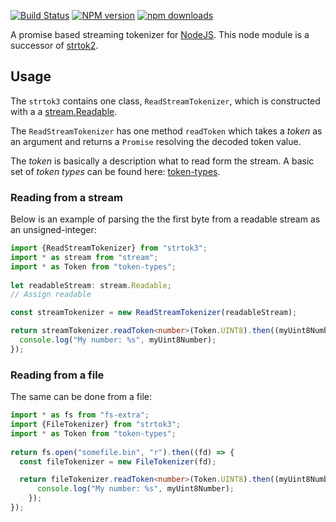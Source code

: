 [![Build Status][travis-image]][travis-url] [![NPM version][npm-image]][npm-url] [![npm downloads][npm-downloads-image]][npm-url]

A promise based streaming tokenizer for [NodeJS](http://nodejs.org).
This node module is a successor of [strtok2](https://github.com/Borewit/strtok2).

## Usage

The `strtok3` contains one class, `ReadStreamTokenizer`, which is constructed with a 
a [stream.Readable](https://nodejs.org/api/stream.html#stream_class_stream_readable).

The `ReadStreamTokenizer` has one method `readToken` which takes a *token* as an argument 
and returns a `Promise` resolving the decoded token value.

The *token* is basically a description what to read form the stream. 
A basic set of *token types* can be found here: [token-types](https://github.com/Borewit/token-types).

### Reading from a stream

Below is an example of parsing the the first byte from a readable stream as an unsigned-integer:

```TypeScript
import {ReadStreamTokenizer} from "strtok3";
import * as stream from "stream";
import * as Token from "token-types";
    
let readableStream: stream.Readable;
// Assign readable

const streamTokenizer = new ReadStreamTokenizer(readableStream);

return streamTokenizer.readToken<number>(Token.UINT8).then((myUint8Number) => {
  console.log("My number: %s", myUint8Number);
});
```

### Reading from a file

The same can be done from a file:

```TypeScript
import * as fs from "fs-extra";
import {FileTokenizer} from "strtok3";
import * as Token from "token-types";
    
return fs.open("somefile.bin", "r").then((fd) => {
  const fileTokenizer = new FileTokenizer(fd);

  return fileTokenizer.readToken<number>(Token.UINT8).then((myUint8Number) => {
      console.log("My number: %s", myUint8Number);
    });
});
```
      
[npm-url]: https://npmjs.org/package/strtok3
[npm-image]: https://badge.fury.io/js/strtok3.svg
[npm-downloads-image]: http://img.shields.io/npm/dm/strtok3.svg

[travis-url]: https://travis-ci.org/profile/Borewit/strtok3
[travis-image]: https://api.travis-ci.org/Borewit/strtok3.svg?branch=master